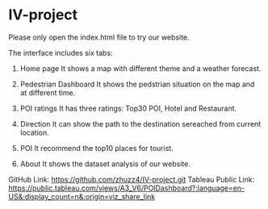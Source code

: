 ﻿# IV-project

Please only open the index.html file to try our website.

The interface includes six tabs:

1. Home page
    It shows a map with different theme and a weather forecast.

2. Pedestrian Dashboard
    It shows the pedstrian situation on the map and at different time.

3. POI ratings
    It has three ratings: Top30 POI, Hotel and Restaurant.

4. Direction
    It can show the path to the destination sereached from current location. 

5. POI
    It recommend the top10 places for tourist.

6. About
    It shows the dataset analysis of our website.

GitHub Link: https://github.com/zhuzz4/IV-project.git
Tableau Public Link: https://public.tableau.com/views/A3_V6/POIDashboard?:language=en-US&:display_count=n&:origin=viz_share_link
